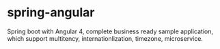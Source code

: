 # spring-angular
Spring boot with Angular 4, complete business ready sample application, which support multitency, internationlization, timezone, microservice.
